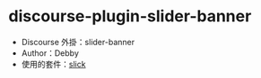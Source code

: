 # discourse-plugin-slider-banner

* Discourse 外掛：slider-banner
* Author：Debby
* 使用的套件：[slick](http://kenwheeler.github.io/slick/)
